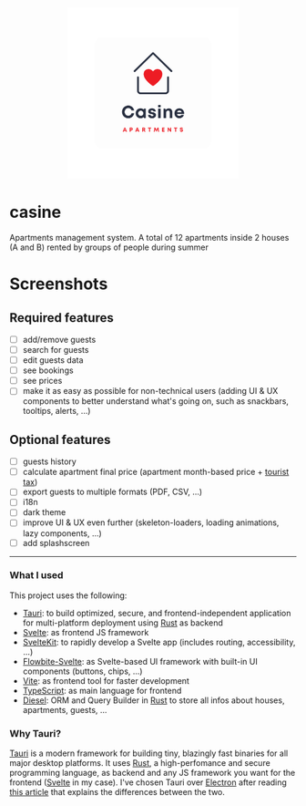 <div align="center">
  <img src="./static/casine-rounded.png" alt="casine logo" height="300" />
</div>

# casine
Apartments management system. A total of 12 apartments inside 2 houses (A and B) rented by groups of people during summer

<!-- Remove heading and replace it with screenshots of the app -->
# Screenshots

## Required features
- [ ] add/remove guests
- [ ] search for guests
- [ ] edit guests data
- [ ] see bookings
- [ ] see prices
- [ ] make it as easy as possible for non-technical users (adding UI & UX components to better understand what's going on, such as snackbars, tooltips, alerts, ...)

## Optional features
- [ ] guests history
- [ ] calculate apartment final price (apartment month-based price + [tourist tax](https://www.ovest.com/it/la-tassa-di-soggiorno-in-italia/))
- [ ] export guests to multiple formats (PDF, CSV, ...)
- [ ] i18n
- [ ] dark theme
- [ ] improve UI & UX even further (skeleton-loaders, loading animations, lazy components, ...)
- [ ] add splashscreen

---

### What I used
This project uses the following:
- [Tauri]: to build optimized, secure, and frontend-independent application for multi-platform deployment using [Rust] as backend
- [Svelte]: as frontend JS framework
- [SvelteKit]: to rapidly develop a Svelte app (includes routing, accessibility, ...)
- [Flowbite-Svelte]: as Svelte-based UI framework with built-in UI components (buttons, chips, ...)
- [Vite]: as frontend tool for faster development
- [TypeScript]: as main language for frontend
- [Diesel]: ORM and Query Builder in [Rust] to store all infos about houses, apartments, guests, ...

### Why Tauri?
[Tauri] is a modern framework for building tiny, blazingly fast binaries for all major desktop platforms. It uses [Rust], a high-perfomance and secure programming language, as backend and any JS framework you want for the frontend ([Svelte] in my case). I've chosen Tauri over [Electron] after reading [this article](https://betterprogramming.pub/will-tauri-be-an-electron-killer-38fd6478004) that explains the differences between the two.

<!-- Links used -->
[Tauri]: https://tauri.app/
[Rust]: https://www.rust-lang.org
[Svelte]: https://svelte.dev/
[SvelteKit]: https://kit.svelte.dev/
[Flowbite-Svelte]: https://flowbite-svelte.com/
[Vite]: https://vitejs.dev/
[TypeScript]: https://www.typescriptlang.org/
[Diesel]: https://diesel.rs/
[Electron]: https://www.electronjs.org/

